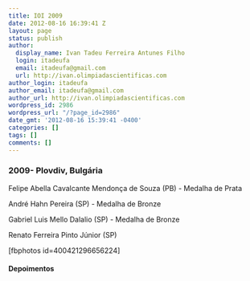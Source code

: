 ```yaml
---
title: IOI 2009
date: 2012-08-16 16:39:41 Z
layout: page
status: publish
author:
  display_name: Ivan Tadeu Ferreira Antunes Filho
  login: itadeufa
  email: itadeufa@gmail.com
  url: http://ivan.olimpiadascientificas.com
author_login: itadeufa
author_email: itadeufa@gmail.com
author_url: http://ivan.olimpiadascientificas.com
wordpress_id: 2986
wordpress_url: "/?page_id=2986"
date_gmt: '2012-08-16 15:39:41 -0400'
categories: []
tags: []
comments: []
---
```


### 2009- Plovdiv, Bulgária

  
Felipe Abella Cavalcante Mendonça de Souza (PB) - Medalha de Prata

 André Hahn Pereira (SP) - Medalha de Bronze

Gabriel Luis Mello Dalalio (SP) - Medalha de Bronze

Renato Ferreira Pinto Júnior (SP)

\[fbphotos id=400421296656224\]

#### Depoimentos



 
